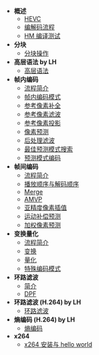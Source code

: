 

* **概述**
  * [HEVC](<./docs/CP1_HEVC/HEVC.md>)
  * [编解码流程](<./docs/CP2_编解码流程/编解码流程.md>)
  * [HM 编译测试](<./docs/CP10_HM编译测试/HM_编译测试.md>)
* **分块**
  * [分块操作](<./docs/CP3_分块操作/分块操作.md>)
* **高层语法 by LH**
  * [高层语法](<./docs/CP6_高层语法/高层语法.md>)
* **帧内编码**
  * [流程简介](<./docs/CP4_帧内编码/简介.md>)
  * [帧内编码模式](<./docs/CP4_帧内编码/帧内编码模式.md>)
  * [参考像素补全](<./docs/CP4_帧内编码/参考像素补全.md>)
  * [参考像素滤波](<./docs/CP4_帧内编码/参考像素滤波.md>)
  * [参考像素投影](<./docs/CP4_帧内编码/参考像素投影.md>)
  * [像素预测](<./docs/CP4_帧内编码/像素预测.md>)
  * [后处理滤波](<./docs/CP4_帧内编码/后处理滤波.md>)
  * [最佳预测模式搜索](<./docs/CP4_帧内编码/最佳预测模式搜索.md>)
  * [预测模式编码](<./docs/CP4_帧内编码/预测模式编码.md>)
* **帧间编码**
  * [流程简介](<./docs/CP5_帧间编码/流程简介.md>)
  * [播放顺序与解码顺序](<./docs/CP5_帧间编码/播放顺序与解码顺序.md>)
  * [Merge](<./docs/CP5_帧间编码/Merge.md>)
  * [AMVP](<./docs/CP5_帧间编码/AMVP.md>)
  * [亚精度像素插值](<./docs/CP5_帧间编码/亚精度像素插值.md>)
  * [运动补偿预测](<./docs/CP5_帧间编码/运动补偿预测.md>)
  * [加权像素预测](<./docs/CP5_帧间编码/加权像素预测.md>)
* **变换量化**
  * [流程简介](<./docs/CP7_变换量化/流程简介.md>)
  * [变换](<./docs/CP7_变换量化/变换.md>)
  * [量化](<./docs/CP7_变换量化/量化.md>)
  * [特殊编码模式](<./docs/CP7_变换量化/特殊编码模式.md>)
* **环路滤波**
  * [简介](<./docs/CP9_环路滤波_ZYJ/简介.md>)
  * [DPF](<./docs/CP9_环路滤波_ZYJ/DPF.md>)
* **环路滤波 (H.264) by LH**
  * [环路滤波](<./docs/CP9_环路滤波/环路滤波.md>)
* **熵编码 (H.264) by LH**
  * [熵编码](<./docs/CP8_熵编码/熵编码.md>)
* **x264**
  * [x264 安装与 hello world](<./docs/CP11_x264/x264_安装与_hello_world.md>)
